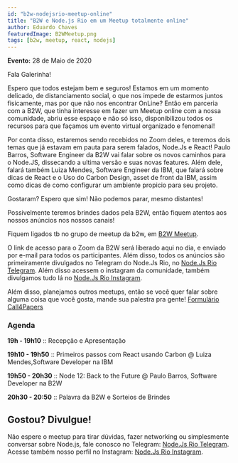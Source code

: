 ```yaml
---
id: "b2w-nodejsrio-meetup-online"
title: "B2W e Node.js Rio em um Meetup totalmente online"
author: Eduardo Chaves
featuredImage: B2WMeetup.png
tags: [b2w, meetup, react, nodejs]
---
```


**Evento:** 28 de Maio de 2020

Fala Galerinha!

Espero que todos estejam bem e seguros! Estamos em um momento delicado, de distanciamento social, o que nos impede de estarmos juntos fisicamente, mas por que não nos encontrar OnLine? Então em parceria com a B2W, que tinha interesse em fazer um Meetup online com a nossa comunidade, abriu esse espaço e não só isso, disponibilizou todos os recursos para que façamos um evento virtual organizado e fenomenal!

Por conta disso, estaremos sendo recebidos no Zoom deles, e teremos dois temas que já estavam em pauta para serem falados, Node.Js e React! Paulo Barros, Software Engineer da B2W vai falar sobre os novos caminhos para o Node.JS, dissecando a ultima versão e suas novas features. Além dele, falará também Luiza Mendes, Software Engineer da IBM, que falará sobre dicas de React e o Uso do Carbon Design, asset de front da IBM, assim como dicas de como configurar um ambiente propicio para seu projeto.

Gostaram? Espero que sim! Não podemos parar, mesmo distantes!

Possivelmente teremos brindes dados pela B2W, então fiquem atentos aos nossos anúncios nos nossos canais!

Fiquem ligados tb no grupo de meetup da b2w, em [B2W Meetup](https://www.meetup.com/pt-BR/b2w-meetup/).

O link de acesso para o Zoom da B2W será liberado aqui no dia, e enviado por e-mail para todos os participantes. Além disso, todos os anúncios são primeiramente divulgados no Telegram do Node.Js Rio, no [Node.Js Rio Telegram](https://t.me/nodejsrj). Além disso acessem o instagram da comunidade, também divulgamos tudo lá no [Node.Js Rio Instagram](https://instagram.com/nodejsrio/).

Além disso, planejamos outros meetups, então se você quer falar sobre alguma coisa que você gosta, mande sua palestra pra gente! [Formulário Call4Papers](https://forms.gle/XrWjbL2PJBzSYww6A)

### Agenda

**19h - 19h10** :: Recepção e Apresentação

**19h10 - 19h50** :: Primeiros passos com React usando Carbon @ Luiza Mendes,Software Developer na IBM

**19h50 - 20h30** :: Node 12: Back to the Future @ Paulo Barros, Software Developer na B2W

**20h30 - 20:50** :: Palavra da B2W e Sorteios de Brindes

## Gostou? Divulgue!

Não espere o meetup para tirar dúvidas, fazer networking ou simplesmente conversar sobre Node.js, fale conosco no Telegram: [Node.Js Rio Telegram](https://t.me/nodejsrj). Acesse também nosso perfil no Instagram: [Node.Js Rio Instagram](https://instagram.com/nodejsrio/).

